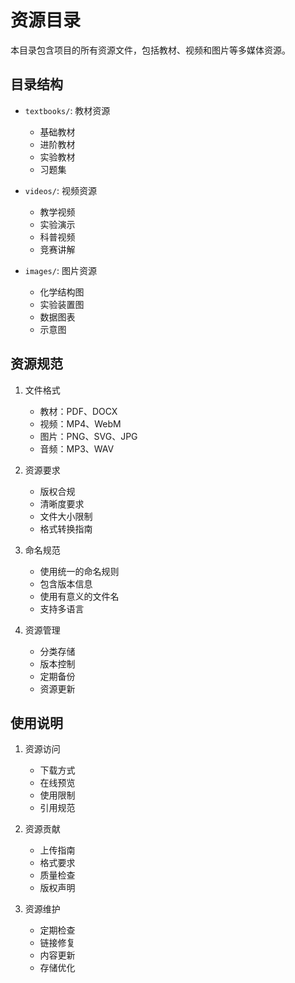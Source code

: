 # 资源目录

本目录包含项目的所有资源文件，包括教材、视频和图片等多媒体资源。

## 目录结构

- `textbooks/`: 教材资源
  - 基础教材
  - 进阶教材
  - 实验教材
  - 习题集

- `videos/`: 视频资源
  - 教学视频
  - 实验演示
  - 科普视频
  - 竞赛讲解

- `images/`: 图片资源
  - 化学结构图
  - 实验装置图
  - 数据图表
  - 示意图

## 资源规范

1. 文件格式
   - 教材：PDF、DOCX
   - 视频：MP4、WebM
   - 图片：PNG、SVG、JPG
   - 音频：MP3、WAV

2. 资源要求
   - 版权合规
   - 清晰度要求
   - 文件大小限制
   - 格式转换指南

3. 命名规范
   - 使用统一的命名规则
   - 包含版本信息
   - 使用有意义的文件名
   - 支持多语言

4. 资源管理
   - 分类存储
   - 版本控制
   - 定期备份
   - 资源更新

## 使用说明

1. 资源访问
   - 下载方式
   - 在线预览
   - 使用限制
   - 引用规范

2. 资源贡献
   - 上传指南
   - 格式要求
   - 质量检查
   - 版权声明

3. 资源维护
   - 定期检查
   - 链接修复
   - 内容更新
   - 存储优化 